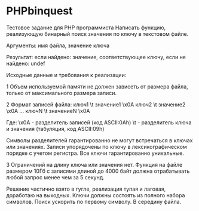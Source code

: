 # PHPbinquest
 
Тестовое задание для PHP программиста
Написать функцию, реализующую бинарный поиск значения по
ключу в текстовом файле.

Аргументы: имя файла, значение ключа

Результат: если найдено: значение, соответствующее ключу, если не найдено: undef

Исходные данные и требования к реализации:

1 Объем используемой памяти не должен зависеть от размера файла, только от максимального
размера записи.

2 Формат записей файла: 
ключ1 \t значение1 \x0A
ключ2 \t значение2 \x0A
 ...
ключN \t значениеN \x0A

Где:
\x0A - разделитель записей (код ASCII:0Ah) 
\t - разделитель ключа и значения (табуляция, код ASCII:09h)

Символы разделителей гарантированно не могут встречаться в ключах или значениях.
Записи упорядочены по ключу в лексикографическом порядке с учетом регистра. Все ключи
гарантированно уникальные.

3 Ограничений на длину ключа или значения нет.
Функция на файле размером 10Гб с записями длиной до 4000 байт должна отрабатывать любой
запрос менее чем за 5 секунд.

Решение частично взято в гугле, реализация тупая и лаговая, доработаю на выходных.
Ключи должны состоять из полного набора символов.
Поиск ускорить по первому символу.
В середину файла.
